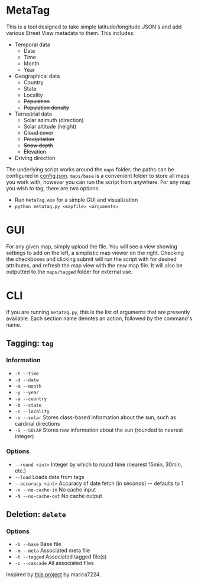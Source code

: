 # MetaTag
This is a tool designed to take simple latitude/longitude JSON's and add various Street View metadata to them. This includes:
* Temporal data
	* Date
	* Time
	* Month
	* Year
* Geographical data
	* Country
	* State
	* Locality
	* ~~Population~~
	* ~~Population density~~
* Terrestrial data
	* Solar azimuth (direction)
	* Solar altitude (height)
	* ~~Cloud cover~~
	* ~~Precipitation~~
	* ~~Snow depth~~
	* ~~Elevation~~
* Driving direction

The underlying script works around the `maps` folder; the paths can be configured in [config.json](https://github.com/ccmdi/MetaTag/blob/main/config.json). `maps/base` is a convenient folder to store all maps you work with, however you can run the script from anywhere. For any map you wish to tag, there are two options:
* Run `MetaTag.exe` for a simple GUI and visualization
* `python metatag.py <mapfile> <arguments>`

# GUI
For any given map, simply upload the file. You will see a view showing settings to add on the left, a simplistic map viewer on the right. Checking the checkboxes and clicking submit will run the script with for desired attributes, and refresh the map view with the new map file. It will also be outputted to the `maps/tagged` folder for external use.

# CLI
If you are running `metatag.py`, this is the list of arguments that are presently available. Each section name denotes an action, followed by the command's name.
## Tagging: `tag`
### Information
* `-t --time`
* `-d --date`
* `-m --month`
* `-y --year`
* `-a --country`
* `-b --state`
* `-c --locality`
* `-s --solar` Stores class-based information about the sun, such as cardinal directions
* `-S --SOLAR` Stores raw information about the sun (rounded to nearest integer)

### Options
* `--round <int>` Integer by which to round time (nearest 15min, 30min, etc.)
* `--load` Loads date from tags
* `--accuracy <int>` Accuracy of date fetch (in seconds) -- defaults to 1
* `-n --no-cache-in` No cache input
* `-N --no-cache-out` No cache output

## Deletion: `delete`
### Options
* `-b --base` Base file
* `-m --meta` Associated meta file
* `-t --tagged` Associated tagged file(s)
* `-c --cascade` All associated files
 
Inspired by [this project](https://github.com/macca7224/sv-date-analyser) by macca7224.
